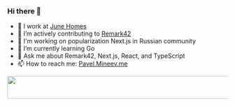 ### Hi there 👋

- 🔭 I work at [June Homes](https://junehomes.com)  
- 🔬 I’m actively contributing to [Remark42](https://remark42.com)
- 🎤 I'm working on popularization Next.js in Russian community
- 🌱 I’m currently learning Go
- 💬 Ask me about Remark42, Next.js, React, and TypeScript
- 📫 How to reach me: [Pavel.Mineev.me](https://pavel.mineev.me) 

<a href="https://github.com/akellbl4/spotify-badge">
<img src="https://spotify-badge.vercel.app/api/now-playing" width="540" height="52">
</a>

